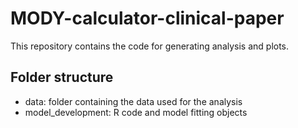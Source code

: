 # MODY-calculator-clinical-paper

This repository contains the code for generating analysis and plots.

## Folder structure

- data: folder containing the data used for the analysis
- model_development: R code and model fitting objects
